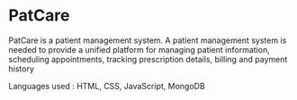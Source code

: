# PatCare
PatCare is a patient management system.
          A patient management system is needed to provide a unified platform for managing patient information, scheduling appointments, tracking prescription details, billing and payment history

Languages used : HTML, CSS, JavaScript, MongoDB
